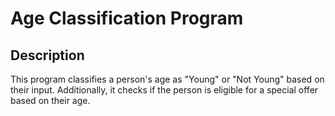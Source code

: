 # Age Classification Program
## Description
This program classifies a person's age as "Young" or "Not Young" based on their input. Additionally, it checks if the person is eligible for a special offer based on their age.
